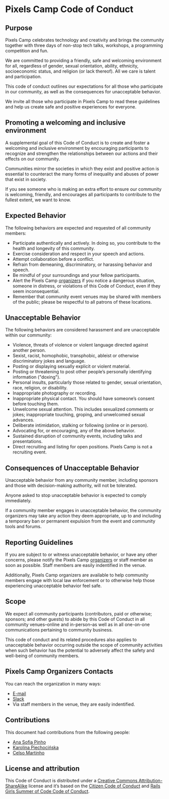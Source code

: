 # Pixels Camp Code of Conduct

## Purpose

Pixels Camp celebrates technology and creativity and brings the community together with three days of non-stop tech talks, workshops, a programming competition and fun.

We are committed to providing a friendly, safe and welcoming environment for all, regardless of gender, sexual orientation, ability, ethnicity, socioeconomic status, and religion (or lack thereof). All we care is talent and participation.

This code of conduct outlines our expectations for all those who participate in our community, as well as the consequences for unacceptable behavior.

We invite all those who participate in Pixels Camp to read these guidelines and help us create safe and positive experiences for everyone.

## Promoting a welcoming and inclusive environment

A supplemental goal of this Code of Conduct is to create and foster a welcoming and inclusive environment by encouraging participants to recognize and strengthen the relationships between our actions and their effects on our community.

Communities mirror the societies in which they exist and positive action is essential to counteract the many forms of inequality and abuses of power that exist in society.

If you see someone who is making an extra effort to ensure our community is welcoming, friendly, and encourages all participants to contribute to the fullest extent, we want to know.

## Expected Behavior

The following behaviors are expected and requested of all community members:

* Participate authentically and actively. In doing so, you contribute to the health and longevity of this community.
* Exercise consideration and respect in your speech and actions.
* Attempt collaboration before a conflict.
* Refrain from demeaning, discriminatory, or harassing behavior and speech.
* Be mindful of your surroundings and your fellow participants. 
* Alert the Pixels Camp [organizers][7] if you notice a dangerous situation, someone in distress, or violations of this Code of Conduct, even if they seem inconsequential.
* Remember that community event venues may be shared with members of the public; please be respectful to all patrons of these locations.

## Unacceptable Behavior

The following behaviors are considered harassment and are unacceptable within our community:

* Violence, threats of violence or violent language directed against another person.
* Sexist, racist, homophobic, transphobic, ableist or otherwise discriminatory jokes and language.
* Posting or displaying sexually explicit or violent material.
* Posting or threatening to post other people’s personally identifying information ("doxing").
* Personal insults, particularly those related to gender, sexual orientation, race, religion, or disability.
* Inappropriate photography or recording.
* Inappropriate physical contact. You should have someone’s consent before touching them.
* Unwelcome sexual attention. This includes sexualized comments or jokes; inappropriate touching, groping, and unwelcomed sexual advances.
* Deliberate intimidation, stalking or following (online or in person).
* Advocating for, or encouraging, any of the above behavior.
* Sustained disruption of community events, including talks and presentations.
* Direct recruiting and listing for open positions. Pixels Camp is not a recruiting event.

## Consequences of Unacceptable Behavior

Unacceptable behavior from any community member, including sponsors and those with decision-making authority, will not be tolerated.

Anyone asked to stop unacceptable behavior is expected to comply immediately.

If a community member engages in unacceptable behavior, the community organizers may take any action they deem appropriate, up to and including a temporary ban or permanent expulsion from the event and community tools and forums.

## Reporting Guidelines

If you are subject to or witness unacceptable behavior, or have any other concerns, please notify the Pixels Camp [organizers][7] or staff member as soon as possible. Staff members are easily indentified in the venue.

Additionally, Pixels Camp organizers are available to help community members engage with local law enforcement or to otherwise help those experiencing unacceptable behavior feel safe.

## Scope

We expect all community participants (contributors, paid or otherwise; sponsors; and other guests) to abide by this Code of Conduct in all community venues–online and in-person–as well as in all one-on-one communications pertaining to community business.

This code of conduct and its related procedures also applies to unacceptable behavior occurring outside the scope of community activities when such behavior has the potential to adversely affect the safety and well-being of community members.

## Pixels Camp Organizers Contacts

You can reach the organization in many ways:

 * [E-mail][7]
 * [Slack][8]
 * Via staff members in the venue, they are easily indentified.

## Contributions

This document had contributions from the following people:

 * [Ana Sofia Pinho][1]
 * [Karolina Piechocińska][2]
 * [Celso Martinho][3]

## License and attribution

This Code of Conduct is distributed under a [Creative Commons Attribution-ShareAlike][4] license and it’s based on the [Citizen Code of Conduct][5] and [Rails Girls Summer of Code Code of Conduct][6].

[1]: https://github.com/anasofiapinho
[2]: https://medium.com/@karolina.piechocinska
[3]: https://github.com/celso
[4]: http://creativecommons.org/licenses/by-sa/3.0/
[5]: http://citizencodeofconduct.org/
[6]: https://railsgirlssummerofcode.org/about/code-of-conduct/
[7]: mailto:org@pixels.camp
[8]: https://github.com/PixelsCamp/docs/blob/master/SLACK.md
